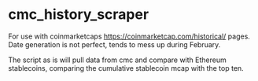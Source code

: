 # cmc_history_scraper

For use with coinmarketcaps https://coinmarketcap.com/historical/ pages. Date generation is not perfect, tends to mess up during February. 

The script as is will pull data from cmc and compare with Ethereum stablecoins, comparing the cumulative stablecoin mcap with the top ten. 

